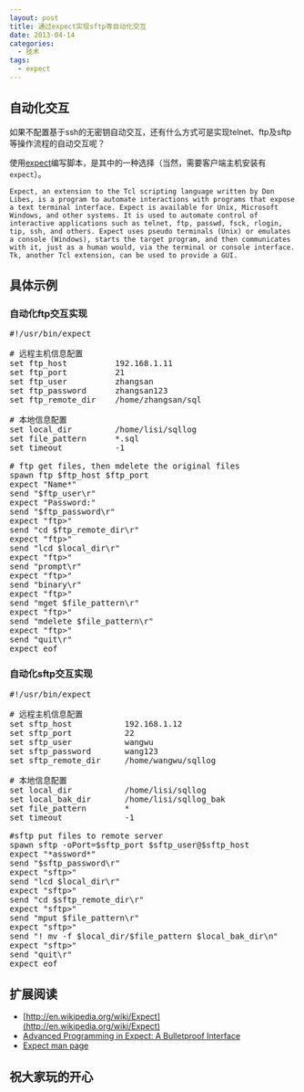 ```yaml
---
layout: post
title: 通过expect实现sftp等自动化交互
date: 2013-04-14
categories:
  - 技术
tags:
  - expect
---
```

## 自动化交互

如果不配置基于ssh的无密钥自动交互，还有什么方式可是实现telnet、ftp及sftp等操作流程的自动交互呢？

使用[expect](http://sourceforge.net/projects/expect/)编写脚本，是其中的一种选择（当然，需要客户端主机安装有`expect`）。

    Expect, an extension to the Tcl scripting language written by Don Libes, is a program to automate interactions with programs that expose a text terminal interface. Expect is available for Unix, Microsoft Windows, and other systems. It is used to automate control of interactive applications such as telnet, ftp, passwd, fsck, rlogin, tip, ssh, and others. Expect uses pseudo terminals (Unix) or emulates a console (Windows), starts the target program, and then communicates with it, just as a human would, via the terminal or console interface. Tk, another Tcl extension, can be used to provide a GUI.

## 具体示例

### 自动化ftp交互实现

<pre class="prettyprint linenums">
#!/usr/bin/expect

# 远程主机信息配置
set ftp_host          192.168.1.11
set ftp_port          21
set ftp_user          zhangsan
set ftp_password      zhangsan123
set ftp_remote_dir    /home/zhangsan/sql

# 本地信息配置
set local_dir         /home/lisi/sqllog
set file_pattern      *.sql
set timeout           -1

# ftp get files, then mdelete the original files
spawn ftp $ftp_host $ftp_port
expect "Name*"
send "$ftp_user\r"
expect "Password:"
send "$ftp_password\r"
expect "ftp>"
send "cd $ftp_remote_dir\r"
expect "ftp>" 
send "lcd $local_dir\r"
expect "ftp>" 
send "prompt\r"
expect "ftp>" 
send "binary\r"
expect "ftp>"
send "mget $file_pattern\r"
expect "ftp>"
send "mdelete $file_pattern\r"
expect "ftp>" 
send "quit\r"
expect eof
</pre>

### 自动化sftp交互实现

<pre class="prettyprint linenums">
#!/usr/bin/expect

# 远程主机信息配置
set sftp_host           192.168.1.12
set sftp_port           22
set sftp_user           wangwu
set sftp_password       wang123
set sftp_remote_dir     /home/wangwu/sqllog

# 本地信息配置
set local_dir           /home/lisi/sqllog
set local_bak_dir       /home/lisi/sqllog_bak
set file_pattern        *
set timeout             -1

#sftp put files to remote server
spawn sftp -oPort=$sftp_port $sftp_user@$sftp_host
expect "*assword*"
send "$sftp_password\r"
expect "sftp>"
send "lcd $local_dir\r"
expect "sftp>"
send "cd $sftp_remote_dir\r"
expect "sftp>"
send "mput $file_pattern\r"
expect "sftp>"
send "! mv -f $local_dir/$file_pattern $local_bak_dir\n"
expect "sftp>"
send "quit\r"
expect eof
</pre>


## 扩展阅读

* [http://en.wikipedia.org/wiki/Expect](http://en.wikipedia.org/wiki/Expect)
* [Advanced Programming in Expect: A Bulletproof Interface](http://www.cotse.com/dlf/man/expect/bulletproof1.htm)
* [Expect man page](http://linux.die.net/man/1/expect)


## 祝大家玩的开心

